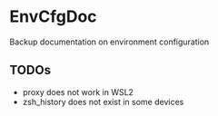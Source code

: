 # EnvCfgDoc
Backup documentation on environment configuration

## TODOs

- proxy does not work in WSL2
- zsh_history does not exist in some devices
